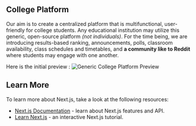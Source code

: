 ## College Platform

Our aim is to create a centralized platform that is multifunctional, user-friendly for college students. Any educational institution may utilize this generic, open-source platform _(not individuals)_. For the time being, we are introducing results-based ranking, announcements, polls, classroom availability, class schedules and timetables, and **a community like to Reddit** where students may engage with one another.

Here is the initial preview :
![Generic College Platform Preview](https://i.imgur.com/SOX9ebg.png)

## Learn More

To learn more about Next.js, take a look at the following resources:

- [Next.js Documentation](https://nextjs.org/docs) - learn about Next.js features and API.
- [Learn Next.js](https://nextjs.org/learn) - an interactive Next.js tutorial.
